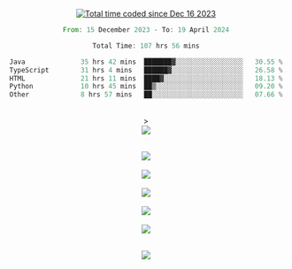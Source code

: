 <div align="center">

<a href="https://wakatime.com/@018c74be-a813-47e1-9abd-30269ed682ed"><img src="https://wakatime.com/badge/user/018c74be-a813-47e1-9abd-30269ed682ed.svg" alt="Total time coded since Dec 16 2023" /></a><br/>
<!--START_SECTION:waka-->

```rust
From: 15 December 2023 - To: 19 April 2024

Total Time: 107 hrs 56 mins

Java              35 hrs 42 mins  ███████▓░░░░░░░░░░░░░░░░░   30.55 %
TypeScript        31 hrs 4 mins   ██████▓░░░░░░░░░░░░░░░░░░   26.58 %
HTML              21 hrs 11 mins  ████▓░░░░░░░░░░░░░░░░░░░░   18.13 %
Python            10 hrs 45 mins  ██▒░░░░░░░░░░░░░░░░░░░░░░   09.20 %
Other             8 hrs 57 mins   ██░░░░░░░░░░░░░░░░░░░░░░░   07.66 %
```

<!--END_SECTION:waka-->
<br/>><br/>
  <img align="center" src="https://wakatime.com/share/@walidbosso/db894e4f-2607-4d1d-985f-a2ae5d7f49b4.svg"  /><br/><br/>
  
  <img align="center" src="https://wakatime.com/share/@walidbosso/afe9ba99-0bda-494f-8dee-e995a3459867.svg"  /><br/><br/>
  <img align="center" src="https://wakatime.com/share/@walidbosso/96efc5cb-6590-4979-a807-eb5cb321c9a0.svg"  />
  <br/><br/>
  <img align="center" src="https://wakatime.com/share/@walidbosso/1f6c837d-82ac-4f3a-a78b-3720e7025471.svg"  />
<br/><br/>
<img align="center" src="https://wakatime.com/share/@walidbosso/a9d64b7f-faf3-423b-8423-9465949f88f2.svg"  />
<br/><br/>
  <img align="center" src="https://wakatime.com/share/@walidbosso/1f6c837d-82ac-4f3a-a78b-3720e7025471.svg"  />
<br/><br/>


  <img align="center" src="./assets/bar_graph.png"  />

